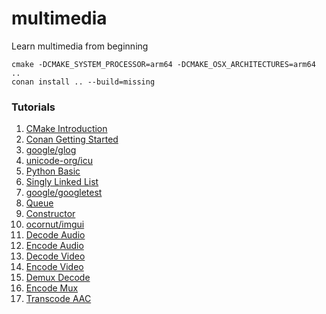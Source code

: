 # multimedia
Learn multimedia from beginning

```
cmake -DCMAKE_SYSTEM_PROCESSOR=arm64 -DCMAKE_OSX_ARCHITECTURES=arm64 ..
conan install .. --build=missing
```

### Tutorials

1. [CMake Introduction](https://cmake.org/cmake/help/latest/guide/tutorial/index.html)
2. [Conan Getting Started](https://docs.conan.io/en/latest/getting_started.html)
3. [google/glog](https://github.com/google/glog.git)
4. [unicode-org/icu](https://github.com/unicode-org/icu.git)
5. [Python Basic](https://www.python.org)
6. [Singly Linked List](https://leetcode.com/problems/merge-two-sorted-lists/)
7. [google/googletest](https://github.com/google/googletest.git)
8. [Queue](https://en.cppreference.com/w/cpp/container/queue)
9. [Constructor](https://en.cppreference.com/w/cpp/language/constructor)
10. [ocornut/imgui](https://github.com/ocornut/imgui.git)
11. [Decode Audio](https://ffmpeg.org/doxygen/trunk/decode_audio_8c-example.html)
12. [Encode Audio](https://ffmpeg.org/doxygen/trunk/encode_audio_8c-example.html)
13. [Decode Video](https://ffmpeg.org/doxygen/trunk/decode_video_8c-example.html)
14. [Encode Video](https://ffmpeg.org/doxygen/trunk/encode_video_8c-example.html)
15. [Demux Decode](https://ffmpeg.org/doxygen/trunk/demuxing_decoding_8c-example.html)
16. [Encode Mux](https://ffmpeg.org/doxygen/trunk/muxing_8c-example.html)
17. [Transcode AAC](https://ffmpeg.org/doxygen/trunk/transcode_aac_8c-example.html)
